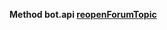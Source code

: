 


















**Method bot.api [reopenForumTopic](https://core.telegram.org/bots/reopenForumTopic)**